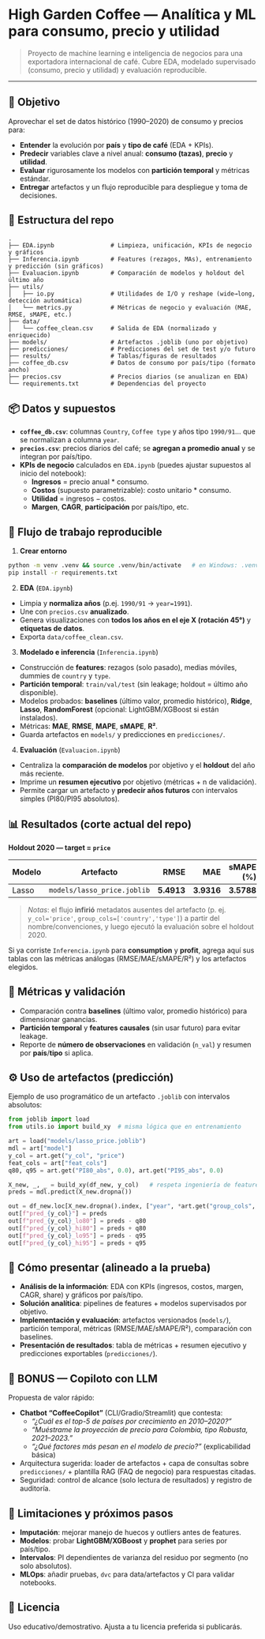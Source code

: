 # High Garden Coffee — Analítica y ML para consumo, precio y utilidad

> Proyecto de machine learning e inteligencia de negocios para una exportadora internacional de café. Cubre EDA, modelado supervisado (consumo, precio y utilidad) y evaluación reproducible.

---

## 🎯 Objetivo
Aprovechar el set de datos histórico (1990–2020) de consumo y precios para:
- **Entender** la evolución por **país** y **tipo de café** (EDA + KPIs).
- **Predecir** variables clave a nivel anual: **consumo (tazas)**, **precio** y **utilidad**.
- **Evaluar** rigurosamente los modelos con **partición temporal** y métricas estándar.
- **Entregar** artefactos y un flujo reproducible para despliegue y toma de decisiones.

## 🧰 Estructura del repo
```text
.
├── EDA.ipynb                # Limpieza, unificación, KPIs de negocio y gráficos
├── Inferencia.ipynb         # Features (rezagos, MAs), entrenamiento y predicción (sin gráficos)
├── Evaluacion.ipynb         # Comparación de modelos y holdout del último año
├── utils/
│   ├── io.py                # Utilidades de I/O y reshape (wide→long, detección automática)
│   └── metrics.py           # Métricas de negocio y evaluación (MAE, RMSE, sMAPE, etc.)
├── data/
│   └── coffee_clean.csv     # Salida de EDA (normalizado y enriquecido)
├── models/                  # Artefactos .joblib (uno por objetivo)
├── predicciones/            # Predicciones del set de test y/o futuro
├── results/                 # Tablas/figuras de resultados
├── coffee_db.csv            # Datos de consumo por país/tipo (formato ancho)
├── precios.csv              # Precios diarios (se anualizan en EDA)
└── requirements.txt         # Dependencias del proyecto
```

## 📦 Datos y supuestos
- **`coffee_db.csv`**: columnas `Country`, `Coffee type` y años tipo `1990/91`… que se normalizan a columna `year`.
- **`precios.csv`**: precios diarios del café; se **agregan a promedio anual** y se integran por país/tipo.
- **KPIs de negocio** calculados en `EDA.ipynb` (puedes ajustar supuestos al inicio del notebook):
  - **Ingresos** = precio anual * consumo.
  - **Costos** (supuesto parametrizable): costo unitario * consumo.
  - **Utilidad** = ingresos − costos.
  - **Margen**, **CAGR**, **participación** por país/tipo, etc.

## 🔁 Flujo de trabajo reproducible
1) **Crear entorno**
```bash
python -m venv .venv && source .venv/bin/activate   # en Windows: .venv\Scripts\activate
pip install -r requirements.txt
```

2) **EDA** (`EDA.ipynb`)
- Limpia y **normaliza años** (p.ej. `1990/91` → `year=1991`).
- Une con `precios.csv` **anualizado**.
- Genera visualizaciones con **todos los años en el eje X (rotación 45°)** y **etiquetas de datos**.
- Exporta `data/coffee_clean.csv`.

3) **Modelado e inferencia** (`Inferencia.ipynb`)
- Construcción de **features**: rezagos (solo pasado), medias móviles, dummies de `country` y `type`.
- **Partición temporal**: `train/val/test` (sin leakage; holdout = último año disponible).
- Modelos probados: **baselines** (último valor, promedio histórico), **Ridge**, **Lasso**, **RandomForest** (opcional: LightGBM/XGBoost si están instalados).
- Métricas: **MAE**, **RMSE**, **MAPE**, **sMAPE**, **R²**.
- Guarda artefactos en `models/` y predicciones en `predicciones/`.

4) **Evaluación** (`Evaluacion.ipynb`)
- Centraliza la **comparación de modelos** por objetivo y el **holdout** del año más reciente.
- Imprime un **resumen ejecutivo** por objetivo (métricas + n de validación).
- Permite cargar un artefacto y **predecir años futuros** con intervalos simples (PI80/PI95 absolutos).

## 📊 Resultados (corte actual del repo)
**Holdout 2020 — target = `price`**

| Modelo | Artefacto | RMSE | MAE | sMAPE (%) | n_val |
|---|---|---:|---:|---:|---:|
| Lasso | `models/lasso_price.joblib` | **5.4913** | **3.9316** | **3.5788** | **52** |

> _Notas_: el flujo **infirió** metadatos ausentes del artefacto (p. ej. `y_col='price'`, `group_cols=['country','type']`) a partir del nombre/convenciones, y luego ejecutó la evaluación sobre el holdout 2020.

Si ya corriste `Inferencia.ipynb` para **consumption** y **profit**, agrega aquí sus tablas con las métricas análogas (RMSE/MAE/sMAPE/R²) y los artefactos elegidos.

## 🧪 Métricas y validación
- Comparación contra **baselines** (último valor, promedio histórico) para dimensionar ganancias.
- **Partición temporal** y **features causales** (sin usar futuro) para evitar leakage.
- Reporte de **número de observaciones** en validación (`n_val`) y resumen por **país**/**tipo** si aplica.

## ⚙️ Uso de artefactos (predicción)
Ejemplo de uso programático de un artefacto `.joblib` con intervalos absolutos:
```python
from joblib import load
from utils.io import build_xy  # misma lógica que en entrenamiento

art = load("models/lasso_price.joblib")
mdl = art["model"]
y_col = art.get("y_col", "price")
feat_cols = art["feat_cols"]
q80, q95 = art.get("PI80_abs", 0.0), art.get("PI95_abs", 0.0)

X_new, _, _ = build_xy(df_new, y_col)   # respeta ingeniería de features
preds = mdl.predict(X_new.dropna())

out = df_new.loc[X_new.dropna().index, ["year", *art.get("group_cols", ["country","type"]) ]].copy()
out[f"pred_{y_col}"] = preds
out[f"pred_{y_col}_lo80"] = preds - q80
out[f"pred_{y_col}_hi80"] = preds + q80
out[f"pred_{y_col}_lo95"] = preds - q95
out[f"pred_{y_col}_hi95"] = preds + q95
```

## 🧾 Cómo presentar (alineado a la prueba)
- **Análisis de la información**: EDA con KPIs (ingresos, costos, margen, CAGR, share) y gráficos por país/tipo.
- **Solución analítica**: pipelines de features + modelos supervisados por objetivo.
- **Implementación y evaluación**: artefactos versionados (`models/`), partición temporal, métricas (RMSE/MAE/sMAPE/R²), comparación con baselines.
- **Presentación de resultados**: tabla de métricas + resumen ejecutivo y predicciones exportables (`predicciones/`).

## 💬 BONUS — Copiloto con LLM
Propuesta de valor rápido:
- **Chatbot “CoffeeCopilot”** (CLI/Gradio/Streamlit) que contesta:
  - *“¿Cuál es el top-5 de países por crecimiento en 2010–2020?”*
  - *“Muéstrame la proyección de precio para Colombia, tipo Robusta, 2021–2023.”*
  - *“¿Qué factores más pesan en el modelo de precio?”* (explicabilidad básica)
- Arquitectura sugerida: loader de artefactos + capa de consultas sobre `predicciones/` + plantilla RAG (FAQ de negocio) para respuestas citadas.
- Seguridad: control de alcance (solo lectura de resultados) y registro de auditoría.

## 🧩 Limitaciones y próximos pasos
- **Imputación**: mejorar manejo de huecos y outliers antes de features.
- **Modelos**: probar **LightGBM/XGBoost** y **prophet** para series por país/tipo.
- **Intervalos**: PI dependientes de varianza del residuo por segmento (no solo absolutos).
- **MLOps**: añadir pruebas, `dvc` para data/artefactos y CI para validar notebooks.

## 📄 Licencia
Uso educativo/demostrativo. Ajusta a tu licencia preferida si publicarás.

